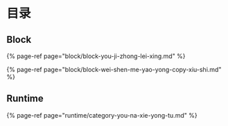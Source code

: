 # 目录

## Block

{% page-ref page="block/block-you-ji-zhong-lei-xing.md" %}

{% page-ref page="block/block-wei-shen-me-yao-yong-copy-xiu-shi.md" %}

## Runtime

{% page-ref page="runtime/category-you-na-xie-yong-tu.md" %}



